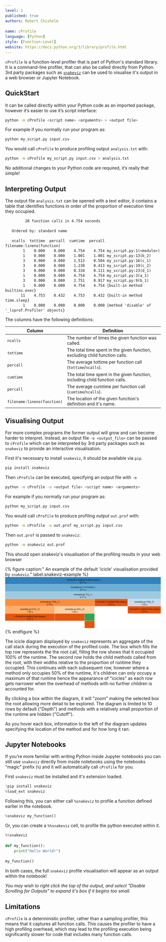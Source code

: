 ```yaml
---
level: 1
published: true
authors: Robert Chisholm

name: cProfile
language: [Python]
style: [Function-Level]
website: https://docs.python.org/3/library/profile.html
---
```


`cProfile` is a function-level profiler that is part of Python's standard library. It is a command-line profiler, that can also be called directly from Python. 3rd party packages such as [`snakeviz`](https://jiffyclub.github.io/snakeviz/) can be used to visualise it's output in a web browser or Jupyter Notebook.

<!--more-->

## QuickStart

It can be called directly within your Python code as an imported package, however it’s easier to use it’s script interface:

```sh
python -m cProfile <script name> <arguments> > <output file>
```

For example if you normally run your program as:

```sh
python my_script.py input.csv
```

You would call `cProfile` to produce profiling output `analysis.txt` with:

```sh
python -m cProfile my_script.py input.csv > analysis.txt
```

No additional changes to your Python code are required, it’s really that simple!

## Interpreting Output

The output file `analysis.txt` can be opened with a text editor, it contains a table that identifies functions in order of the proportion of execution time they occupied.

```
         28 function calls in 4.754 seconds

   Ordered by: standard name

   ncalls  tottime  percall  cumtime  percall filename:lineno(function)
        1    0.000    0.000    4.754    4.754 my_script.py:1(<module>)
        1    0.000    0.000    1.001    1.001 my_script.py:13(b_2)
        3    0.000    0.000    1.513    0.504 my_script.py:16(c_1)
        3    0.000    0.000    1.238    0.413 my_script.py:19(c_2)
        3    0.000    0.000    0.334    0.111 my_script.py:23(d_1)
        1    0.000    0.000    4.754    4.754 my_script.py:3(a_1)
        3    0.000    0.000    2.751    0.917 my_script.py:9(b_1)
        1    0.000    0.000    4.754    4.754 {built-in method builtins.exec}
       11    4.753    0.432    4.753    0.432 {built-in method time.sleep}
        1    0.000    0.000    0.000    0.000 {method 'disable' of '_lsprof.Profiler' objects}
```

The columns have the following definitions:

| Column | Definition |
|---------|---------------------------------------------------|
| `ncalls`  | The number of times the given function was called. |
| `tottime` | The total time spent in the given function, excluding child function calls. |
| `percall` | The average tottime per function call (`tottime`/`ncalls`). |
| `cumtime` | The total time spent in the given function, including child function calls. |
| `percall` | The average cumtime per function call (`cumtime`/`ncalls`). |
| `filename:lineno(function)` | The location of the given function's definition and it's name. |


## Visualising Output

For more complex programs the former output will grow and can become harder to interpret. Instead, an output file `-o <output_file>` can be passed to `cProfile` which can be interpreted by 3rd party packages such as `snakeviz` to provide an interactive visualisation.

First it's necessary to install `snakeviz`, it should be available via `pip`.

```sh
pip install snakeviz
```

Then `cProfile` can be executed, specifying an output file with `-o`

```sh
python -m cProfile -o <output file> <script name> <arguments>
```

For example if you normally run your program as:

```sh
python my_script.py input.csv
```

You would call `cProfile` to produce profiling output `out.prof` with:

```sh
python -m cProfile -o out.prof my_script.py input.csv
```

Then `out.prof` is passed to `snakeviz`:

```sh
python -m snakeviz out.prof
```

This should open snakeviz's visualisation of the profiling results in your web browser

{% figure caption:" An example of the default 'icicle' visualisation provided by `snakeviz`." label:snakeviz-example %}
![A web page, with a central diagram representing a call-stack, with the root at the top and the horizontal axis representing the duration of each call. Below this diagram is the top of a table detailing the statistics of individual methods.](/assets/snakeviz-example.png)
{% endfigure %}

The icicle diagram displayed by `snakeviz` represents an aggregate of the call stack during the execution of the profiled code.
The box which fills the top row represents the the root call, filling the row shows that it occupied 100% of the runtime.
The second row holds the child methods called from the root, with their widths relative to the proportion of runtime they occupied.
This continues with each subsequent row, however where a method only occupies 50% of the runtime, it's children can only occupy a maximum of that runtime hence the appearance of "icicles" as each row gets narrower when the overhead of methods with no further children is accounted for.

By clicking a box within the diagram, it will "zoom" making the selected box the root allowing more detail to be explored. The diagram is limited to 10 rows by default ("Depth") and methods with a relatively small proportion of the runtime are hidden ("Cutoff").

As you hover each box, information to the left of the diagram updates specifying the location of the method and for how long it ran.

## Jupyter Notebooks

If you're more familiar with writing Python inside Jupyter notebooks you can still use  `snakeviz` directly from inside notebooks using the notebooks "magic" prefix (`%`) and it will automatically call `cProfile` for you.

First `snakeviz` must be installed and it's extension loaded.

```py
!pip install snakeviz
%load_ext snakeviz
```

Following this, you can either call `%snakeviz` to profile a function defined earlier in the notebook.

```py
%snakeviz my_function()
```

Or, you can create a `%%snakeviz` cell, to profile the python executed within it.

```py
%%snakeviz

def my_function():
    print("Hello World!")

my_function()
```

In both cases, the full `snakeviz` profile visualisation will appear as an output within the notebook!

*You may wish to right click the top of the output, and select "Disable Scrolling for Outputs" to expand it's box if it begins too small.*

## Limitations

`cProfile` is a deterministic profiler, rather than a sampling profiler, this means that it captures all function calls. This causes the profiler to have a high profiling overhead, which may lead to the profiling execution being significantly slower for code that includes many function calls.
